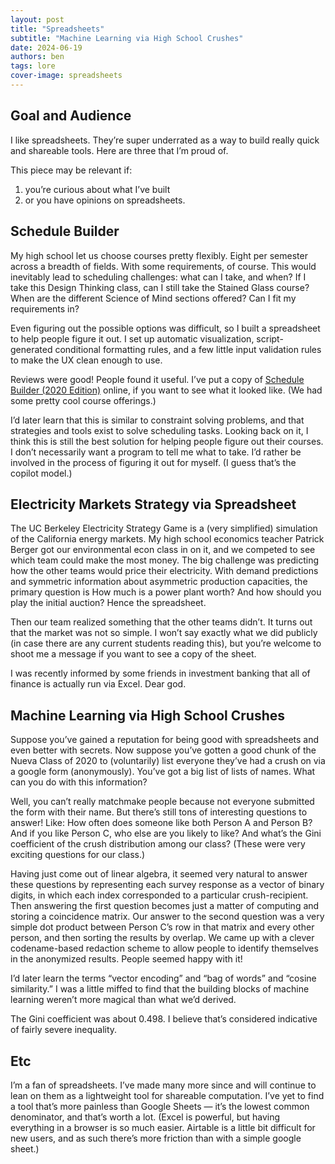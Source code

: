 ```yaml
---
layout: post
title: "Spreadsheets"
subtitle: "Machine Learning via High School Crushes"
date: 2024-06-19
authors: ben
tags: lore
cover-image: spreadsheets
---
```

## Goal and Audience

I like spreadsheets. They’re super underrated as a way to build really quick and shareable tools. Here are three that I’m proud of.

This piece may be relevant if:

1. you’re curious about what I’ve built
2. or you have opinions on spreadsheets.

## Schedule Builder

My high school let us choose courses pretty flexibly. Eight per semester across a breadth of fields. With some requirements, of course. This would inevitably lead to scheduling challenges: what can I take, and when? If I take this Design Thinking class, can I still take the Stained Glass course? When are the different Science of Mind sections offered? Can I fit my requirements in?

Even figuring out the possible options was difficult, so I built a spreadsheet to help people figure it out. I set up automatic visualization, script-generated conditional formatting rules, and a few little input validation rules to make the UX clean enough to use.

Reviews were good! People found it useful. I’ve put a copy of [Schedule Builder (2020 Edition)](https://docs.google.com/spreadsheets/d/1bMzEN44eaJKmjxtIdoXzT4n44SuTegRuiaox6nl5vzI/edit#gid=607008181) online, if you want to see what it looked like. (We had some pretty cool course offerings.)

I’d later learn that this is similar to constraint solving problems, and that strategies and tools exist to solve scheduling tasks. Looking back on it, I think this is still the best solution for helping people figure out their courses. I don’t necessarily want a program to tell me what to take. I’d rather be involved in the process of figuring it out for myself. (I guess that’s the copilot model.)

## Electricity Markets Strategy via  Spreadsheet

The UC Berkeley Electricity Strategy Game is a (very simplified) simulation of the California energy markets. My high school economics teacher Patrick Berger got our environmental econ class in on it, and we competed to see which team could make the most money. The big challenge was predicting how the other teams would price their electricity. With demand predictions and symmetric information about asymmetric production capacities, the primary question is How much is a power plant worth? And how should you play the initial auction? Hence the spreadsheet.

Then our team realized something that the other teams didn’t. It turns out that the market was not so simple. I won’t say exactly what we did publicly (in case there are any current students reading this), but you’re welcome to shoot me a message if you want to see a copy of the sheet.

I was recently informed by some friends in investment banking that all of finance is actually run via Excel. Dear god.

## Machine Learning via High School Crushes

Suppose you’ve gained a reputation for being good with spreadsheets and even better with secrets. Now suppose you’ve gotten a good chunk of the Nueva Class of 2020 to (voluntarily) list everyone they’ve had a crush on via a google form (anonymously). You’ve got a big list of lists of names. What can you do with this information?

Well, you can’t really matchmake people because not everyone submitted the form with their name. But there’s still tons of interesting questions to answer! Like: How often does someone like both Person A and Person B? And if you like Person C, who else are you likely to like? And what’s the Gini coefficient of the crush distribution among our class? (These were very exciting questions for our class.)

Having just come out of linear algebra, it seemed very natural to answer these questions by representing each survey response as a vector of binary digits, in which each index corresponded to a particular crush-recipient. Then answering the first question becomes just a matter of computing and storing a coincidence matrix. Our answer to the second question was a very simple dot product between Person C’s row in that matrix and every other person, and then sorting the results by overlap. We came up with a clever codename-based redaction scheme to allow people to identify themselves in the anonymized results. People seemed happy with it!

I’d later learn the terms “vector encoding” and “bag of words” and “cosine similarity.” I was a little miffed to find that the building blocks of machine learning weren’t more magical than what we’d derived.

The Gini coefficient was about 0.498. I believe that’s considered indicative of fairly severe inequality.

## Etc

I’m a fan of spreadsheets. I’ve made many more since and will continue to lean on them as a lightweight tool for shareable computation. I’ve yet to find a tool that’s more painless than Google Sheets — it’s the lowest common denominator, and that’s worth a lot. (Excel is powerful, but having everything in a browser is so much easier. Airtable is a little bit difficult for new users, and as such there’s more friction than with a simple google sheet.)
